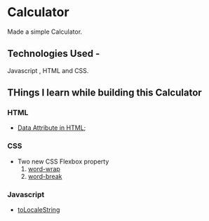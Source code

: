 # Calculator
 Made a simple Calculator.

 ## Technologies Used - 
 
 Javascript , HTML and CSS. 

 ## THings I learn while building this Calculator

 ### HTML
 - [Data Attribute in HTML](https://developer.mozilla.org/en-US/docs/Learn/HTML/Howto/Use_data_attributes);
 
 ### CSS
 - Two new CSS Flexbox property
   1. [word-wrap](https://www.w3schools.com/cssref/css3_pr_word-wrap.asp)
   2. [word-break](https://www.w3schools.com/cssref/css3_pr_word-break.asp)

 ### Javascript
 - [toLocaleString](https://developer.mozilla.org/en-US/docs/Web/JavaScript/Reference/Global_Objects/Date/toLocaleString)